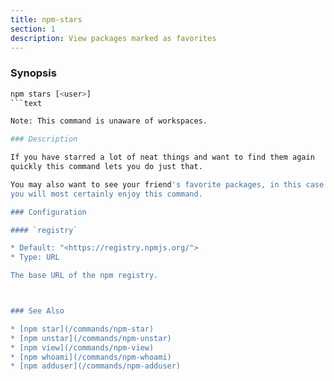 ```yaml
---
title: npm-stars
section: 1
description: View packages marked as favorites
---
```


### Synopsis

```bash
npm stars [<user>]
```text

Note: This command is unaware of workspaces.

### Description

If you have starred a lot of neat things and want to find them again
quickly this command lets you do just that.

You may also want to see your friend's favorite packages, in this case
you will most certainly enjoy this command.

### Configuration

#### `registry`

* Default: "<https://registry.npmjs.org/">
* Type: URL

The base URL of the npm registry.



### See Also

* [npm star](/commands/npm-star)
* [npm unstar](/commands/npm-unstar)
* [npm view](/commands/npm-view)
* [npm whoami](/commands/npm-whoami)
* [npm adduser](/commands/npm-adduser)
